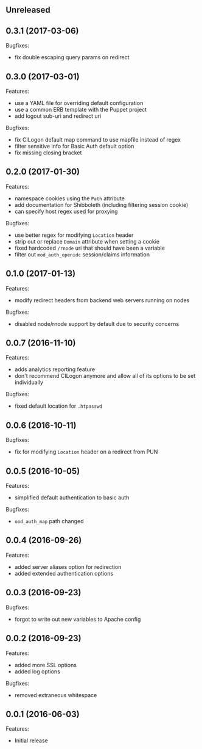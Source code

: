 ## Unreleased

## 0.3.1 (2017-03-06)

Bugfixes:

  - fix double escaping query params on redirect

## 0.3.0 (2017-03-01)

Features:

  - use a YAML file for overriding default configuration
  - use a common ERB template with the Puppet project
  - add logout sub-uri and redirect uri

Bugfixes:

  - fix CILogon default map command to use mapfile instead of regex
  - filter sensitive info for Basic Auth default option
  - fix missing closing bracket

## 0.2.0 (2017-01-30)

Features:

  - namespace cookies using the `Path` attribute
  - add documentation for Shibboleth (including filtering session cookie)
  - can specify host regex used for proxying

Bugfixes:

  - use better regex for modifying `Location` header
  - strip out or replace `Domain` attribute when setting a cookie
  - fixed hardcoded `/rnode` uri that should have been a variable
  - filter out `mod_auth_openidc` session/claims information

## 0.1.0 (2017-01-13)

Features:

  - modify redirect headers from backend web servers running on nodes

Bugfixes:

  - disabled node/rnode support by default due to security concerns

## 0.0.7 (2016-11-10)

Features:

  - adds analytics reporting feature
  - don't recommend CILogon anymore and allow all of its options to be set
    individually

Bugfixes:

  - fixed default location for `.htpasswd`

## 0.0.6 (2016-10-11)

Bugfixes:

  - fix for modifying `Location` header on a redirect from PUN

## 0.0.5 (2016-10-05)

Features:

  - simplified default authentication to basic auth

Bugfixes:

  - `ood_auth_map` path changed

## 0.0.4 (2016-09-26)

Features:

  - added server aliases option for redirection
  - added extended authentication options

## 0.0.3 (2016-09-23)

Bugfixes:

  - forgot to write out new variables to Apache config

## 0.0.2 (2016-09-23)

Features:

  - added more SSL options
  - added log options

Bugfixes:

  - removed extraneous whitespace

## 0.0.1 (2016-06-03)

Features:

  - Initial release

